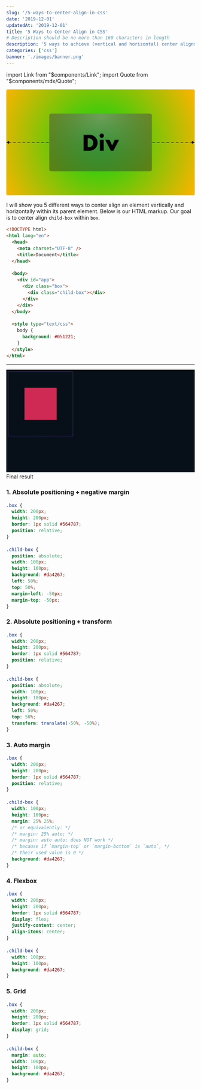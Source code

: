```yaml
---
slug: '/5-ways-to-center-align-in-css'
date: '2019-12-01'
updatedAt: '2019-12-01'
title: '5 Ways to Center Align in CSS'
# Description should be no more than 160 characters in length
description: '5 ways to achieve (vertical and horizontal) center alignment in CSS'
categories: ['css']
banner: './images/banner.png'
---
```


import Link from "$components/Link";
import Quote from "$components/mdx/Quote";

![banner](./images/banner.png)

I will show you 5 different ways to center align an element vertically and horizontally within its parent element. Below is our HTML markup. Our goal is to center align `child-box` within `box`.


```html
<!DOCTYPE html>
<html lang="en">
  <head>
    <meta charset="UTF-8" />
    <title>Document</title>
  </head>

  <body>
    <div id="app">
      <div class="box">
        <div class="child-box"></div>
      </div>
    </div>
  </body>

  <style type="text/css">
    body {
      background: #051221;
    }
  </style>
</html>
```
---

![fixedWidthHeight](./images/result.jpg)
<span class="caption">Final result</span>

### 1. Absolute positioning + negative margin

```css
.box {
  width: 200px;
  height: 200px;
  border: 1px solid #564787;
  position: relative;
}

.child-box {
  position: absolute;
  width: 100px;
  height: 100px;
  background: #da4267;
  left: 50%;
  top: 50%;
  margin-left: -50px;
  margin-top: -50px;
}
```

### 2. Absolute positioning + transform

```css
.box {
  width: 200px;
  height: 200px;
  border: 1px solid #564787;
  position: relative;
}

.child-box {
  position: absolute;
  width: 100px;
  height: 100px;
  background: #da4267;
  left: 50%;
  top: 50%;
  transform: translate(-50%, -50%);
}
```

### 3. Auto margin

```css
.box {
  width: 200px;
  height: 200px;
  border: 1px solid #564787;
  position: relative;
}

.child-box {
  width: 100px;
  height: 100px;
  margin: 25% 25%;
  /* or equivalently: */
  /* margin: 25% auto; */
  /* margin: auto auto; does NOT work */
  /* because if `margin-top` or `margin-bottom` is `auto`, */
  /* their used value is 0 */
  background: #da4267;
}
```

### 4. Flexbox

```css
.box {
  width: 200px;
  height: 200px;
  border: 1px solid #564787;
  display: flex;
  justify-content: center;
  align-items: center;
}

.child-box {
  width: 100px;
  height: 100px;
  background: #da4267;
}
```

### 5. Grid

```css
.box {
  width: 200px;
  height: 200px;
  border: 1px solid #564787;
  display: grid;
}

.child-box {
  margin: auto;
  width: 100px;
  height: 100px;
  background: #da4267;
}
```
